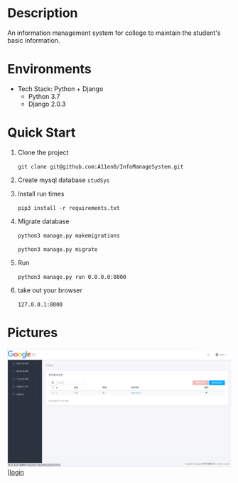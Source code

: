 # Description
An information management system for college to maintain the student's basic information.

# Environments
- Tech Stack: Python + Django
  - Python 3.7
  - Django 2.0.3

# Quick Start
1. Clone the project

   `git clone git@github.com:A11en0/InfoManageSystem.git`
   
1. Create mysql database `studSys`
   
2. Install run times

   `pip3 install -r requirements.txt`
   
3. Migrate database

   `python3 manage.py makemigrations`

   `python3 manage.py migrate`
   
4. Run

   `python3 manage.py run 0.0.0.0:8000`
   
5. take out your browser

   `127.0.0.1:8000`
   
# Pictures
![index](static/index.png)
[[login](static/login.png)

